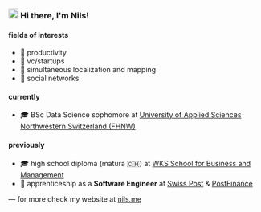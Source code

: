 ### <img src="https://media.giphy.com/media/hvRJCLFzcasrR4ia7z/giphy.gif" width="20">  Hi there, I'm Nils!

#### fields of interests

- 🌱 productivity
- 🌉 vc/startups
- 🤖 simultaneous localization and mapping
- 👥 social networks

#### currently

- 🎓 BSc Data Science sophomore at [University of Applied Sciences Northwestern Switzerland (FHNW)](https://www.fhnw.ch/en)

#### previously

- 🎓 high school diploma (matura 🇨🇭) at [WKS School for Business and Management](https://www.wksbern.ch/)
- 🏢 apprenticeship as a **Software Engineer** at [Swiss Post](https://www.post.ch/en) & [PostFinance](https://www.postfinance.ch/en)

— for more check my website at [nils.me](https://nils.me)
